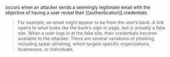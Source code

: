 occurs when an attacker sends a seemingly legitimate email with the objective of having a user reveal their [[authentication]] credentials. 
>For example, an email might appear to be from the user’s bank. A link opens to what looks like the bank’s sign-in page, but is actually a fake site. When a user logs in at the fake site, their credentials become available to the attacker. There are several variations of phishing, including spear-phishing, which targets specific organizations, businesses, or individuals.